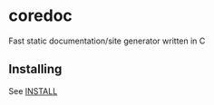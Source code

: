 # coredoc
Fast static documentation/site generator written in C

## Installing
See [INSTALL](INSTALL)

